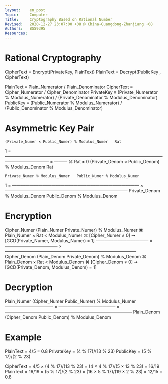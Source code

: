 ```yaml
---
layout:    en_post
Topic:     Computer
Title:     Cryptography Based on Rational Number
Revised:   2020-12-27 23:07:00 +08 @ China-Guangdong-Zhanjiang +08
Authors:   BSS9395
Resources:
---
```


# Rational Cryptography
CipherText = Encrypt(PrivateKey, PlainText)
PlainText  = Decrypt(PublicKey , CipherText)

PlainText  ≡   Plain_Numerator  / Plain_Denominator
CipherText ≡   Cipher_Numerator / Cipher_Denominator
PrivateKey ≡ (Private_Numerator % Modulus_Numerator) / (Private_Denominator % Modulus_Denominator)
PublicKey  ≡ (Public_Numerator  % Modulus_Numerator) / (Public_Denominator  % Modulus_Denominator)

# Asymmetric Key Pair
    (Private_Numer × Public_Numer) % Modulus_Numer   Rat
1 = —————————————————————————————————————————————— = ———        ⌘ Rat ≠ 0
    (Private_Denom × Public_Denom) % Modulus_Denom   Rat

    Private_Numer % Modulus_Numer   Public_Numer % Modulus_Numer
1 = ————————————————————————————— × ————————————————————————————
    Private_Denom % Modulus_Denom   Public_Denom % Modulus_Denom

# Encryption
Cipher_Numer   (Plain_Numer   Private_Numer) % Modulus_Numer    ⌘ Plain_Numer × Rat < Modulus_Numer    ⌘ [Cipher_Numer ≠ 0] ⇝ [GCD(Private_Numer, Modulus_Numer) = 1]
———————————— = ———————————— × ——————————————————————————————
Cipher_Denom   (Plain_Denom   Private_Denom) % Modulus_Denom    ⌘ Plain_Denom × Rat < Modulus_Denom    ⌘ [Cipher_Denom ≠ 0] ⇝ [GCD(Private_Denom, Modulus_Denom) = 1]

# Decryption
Plain_Numer   (Cipher_Numer   Public_Numer) % Modulus_Numer
——————————— = ————————————— × —————————————————————————————
Plain_Denom   (Cipher_Denom   Public_Denom) % Modulus_Denom

# Example
PlainText  = 4/5 = 0.8
PrivateKey = (4 % 17)/(13 % 23)
PublicKey  = (5 % 17)/(2  % 23)

CipherText = 4/5   × (4 % 17)/(13 % 23) = (4 × 4  % 17)/(5  × 13 % 23) = 16/19
PlainText  = 16/19 × (5 % 17)/(2  % 23) = (16 × 5 % 17)/(19 × 2  % 23) = 12/15 = 0.8

